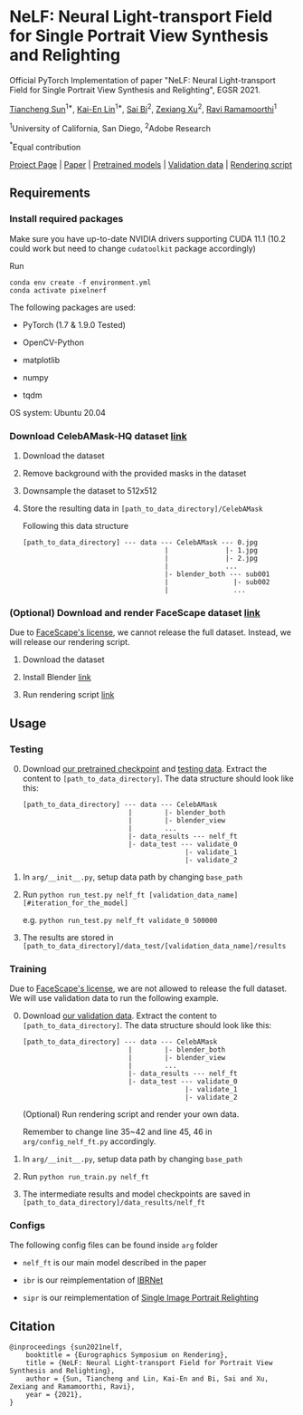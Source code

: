 # NeLF: Neural Light-transport Field for Single Portrait View Synthesis and Relighting

Official PyTorch Implementation of paper "NeLF: Neural Light-transport Field for Single Portrait View Synthesis and Relighting", EGSR 2021.

[Tiancheng Sun](http://kevinkingo.com/)<sup>1*</sup>, [Kai-En Lin](https://cseweb.ucsd.edu/~k2lin/)<sup>1*</sup>, [Sai Bi](https://sai-bi.github.io/)<sup>2</sup>, [Zexiang Xu](https://cseweb.ucsd.edu/~zex014/)<sup>2</sup>, [Ravi Ramamoorthi](https://cseweb.ucsd.edu/~ravir/)<sup>1</sup>

<sup>1</sup>University of California, San Diego, <sup>2</sup>Adobe Research

<sup>*</sup>Equal contribution

[Project Page](https://cseweb.ucsd.edu//~viscomp/projects/EGSR21NeLF/) | [Paper](https://cseweb.ucsd.edu//~viscomp/projects/EGSR21NeLF/assets/nelf_egsr.pdf) | [Pretrained models](https://drive.google.com/file/d/1fwYvPZPXlAhTM5w7jQSFfk9oYWGGN5ZX/view?usp=sharing) | [Validation data](https://drive.google.com/file/d/1W93cU97EFLmzAvbKLB3LUvo61RWx59kY/view?usp=sharing) | [Rendering script](https://github.com/ken2576/facescape_render)

## Requirements

### Install required packages

Make sure you have up-to-date NVIDIA drivers supporting CUDA 11.1 (10.2 could work but need to change ```cudatoolkit``` package accordingly)

Run

```
conda env create -f environment.yml
conda activate pixelnerf
```

The following packages are used:

* PyTorch (1.7 & 1.9.0 Tested)

* OpenCV-Python

* matplotlib

* numpy

* tqdm

OS system: Ubuntu 20.04

### Download CelebAMask-HQ dataset [link](https://github.com/switchablenorms/CelebAMask-HQ)

1. Download the dataset

2. Remove background with the provided masks in the dataset

3. Downsample the dataset to 512x512

4. Store the resulting data in ```[path_to_data_directory]/CelebAMask```

    Following this data structure

    ```
    [path_to_data_directory] --- data --- CelebAMask --- 0.jpg
                                       |              |- 1.jpg
                                       |              |- 2.jpg
                                       |              ...
                                       |- blender_both --- sub001
                                       |                |- sub002
                                       |                ...

    ```

### (Optional) Download and render FaceScape dataset [link](https://facescape.nju.edu.cn/)

Due to [FaceScape's license](https://facescape.nju.edu.cn/Page_FAQ/), we cannot release the full dataset. Instead, we will release our rendering script.

1. Download the dataset

2. Install Blender [link](https://www.blender.org/)

3. Run rendering script [link](https://github.com/ken2576/facescape_render)


## Usage

### Testing

0. Download [our pretrained checkpoint](https://drive.google.com/file/d/1fwYvPZPXlAhTM5w7jQSFfk9oYWGGN5ZX/view?usp=sharing) and [testing data](https://drive.google.com/file/d/1ZPVnK68veiJK1v0ZrRBt5F2AGLqFIO9e/view?usp=sharing). Extract the content to ```[path_to_data_directory]```.
    The data structure should look like this:
    ```
    [path_to_data_directory] --- data --- CelebAMask
                              |        |- blender_both
                              |        |- blender_view
                              |        ...
                              |- data_results --- nelf_ft
                              |- data_test --- validate_0
                                            |- validate_1
                                            |- validate_2
    ```

1. In ```arg/__init__.py```, setup data path by changing ```base_path```

2. Run ```python run_test.py nelf_ft [validation_data_name] [#iteration_for_the_model]```

    e.g. ```python run_test.py nelf_ft validate_0 500000```

3. The results are stored in ```[path_to_data_directory]/data_test/[validation_data_name]/results```

### Training

Due to [FaceScape's license](https://facescape.nju.edu.cn/Page_FAQ/), we are not allowed to release the full dataset. We will use validation data to run the following example.

0. Download [our validation data](https://drive.google.com/file/d/1W93cU97EFLmzAvbKLB3LUvo61RWx59kY/view?usp=sharing). Extract the content to ```[path_to_data_directory]```.
    The data structure should look like this:
    ```
    [path_to_data_directory] --- data --- CelebAMask
                              |        |- blender_both
                              |        |- blender_view
                              |        ...
                              |- data_results --- nelf_ft
                              |- data_test --- validate_0
                                            |- validate_1
                                            |- validate_2
    ```


    (Optional) Run rendering script and render your own data.

    Remember to change line 35~42 and line 45, 46 in ```arg/config_nelf_ft.py``` accordingly.

1. In ```arg/__init__.py```, setup data path by changing ```base_path```

2. Run ```python run_train.py nelf_ft```

3. The intermediate results and model checkpoints are saved in ```[path_to_data_directory]/data_results/nelf_ft```

### Configs

The following config files can be found inside ```arg``` folder

* ```nelf_ft``` is our main model described in the paper

* ```ibr``` is our reimplementation of [IBRNet](https://ibrnet.github.io/)

* ```sipr``` is our reimplementation of [Single Image Portrait Relighting](https://cseweb.ucsd.edu//~viscomp/projects/SIG19PortraitRelighting/)


## Citation

```
@inproceedings {sun2021nelf,
    booktitle = {Eurographics Symposium on Rendering},
    title = {NeLF: Neural Light-transport Field for Portrait View Synthesis and Relighting},
    author = {Sun, Tiancheng and Lin, Kai-En and Bi, Sai and Xu, Zexiang and Ramamoorthi, Ravi},
    year = {2021},
}
```